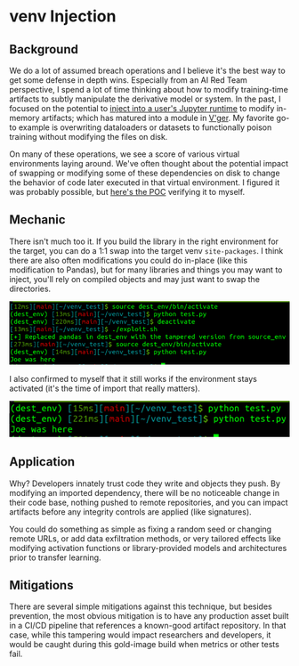 # venv Injection

## Background

We do a lot of assumed breach operations and I believe it's the best way to get some defense in depth wins. Especially from an AI Red Team perspective, I spend a lot of time thinking about how to modify training-time artifacts to subtly manipulate the derivative model or system. In the past, I focused on the potential to [inject into a user's Jupyter runtime](https://josephtlucas.github.io/blog/content/jupyter.html) to modify in-memory artifacts; which has matured into a module in [V'ger](https://github.com/JosephTLucas/vger). My favorite go-to example is overwriting dataloaders or datasets to functionally poison training without modifying the files on disk.

On many of these operations, we see a score of various virtual environments laying around. We've often thought about the potential impact of swapping or modifying some of these dependencies on disk to change the behavior of code later executed in that virtual environment. I figured it was probably possible, but [here's the POC](https://github.com/JosephTLucas/venv-injection) verifying it to myself.

## Mechanic

There isn't much too it. If you build the library in the right environment for the target, you can do a 1:1 swap into the target venv `site-packages`. I think there are also often modifications you could do in-place (like this modification to Pandas), but for many libraries and things you may want to inject, you'll rely on compiled objects and may just want to swap the directories.

![venv1](img/venv1.png)

I also confirmed to myself that it still works if the environment stays activated (it's the time of import that really matters).

![venv2](img/venv2.png)

## Application

Why? Developers innately trust code they write and objects they push. By modifying an imported dependency, there will be no noticeable change in their code base, nothing pushed to remote repositories, and you can impact artifacts before any integrity controls are applied (like signatures).

You could do something as simple as fixing a random seed or changing remote URLs, or add data exfiltration methods, or very tailored effects like modifying activation functions or library-provided models and architectures prior to transfer learning.

## Mitigations

There are several simple mitigations against this technique, but besides prevention, the most obvious mitigation is to have any production asset built in a CI/CD pipeline that references a known-good artifact repository. In that case, while this tampering would impact researchers and developers, it would be caught during this gold-image build when metrics or other tests fail.

